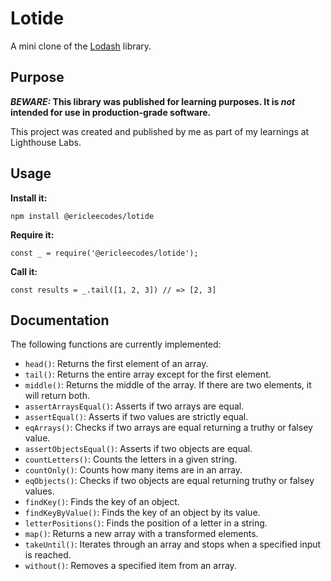 # Lotide

A mini clone of the [Lodash](https://lodash.com) library.

## Purpose

**_BEWARE:_ This library was published for learning purposes. It is _not_ intended for use in production-grade software.**

This project was created and published by me as part of my learnings at Lighthouse Labs. 

## Usage

**Install it:**

`npm install @ericleecodes/lotide`

**Require it:**

`const _ = require('@ericleecodes/lotide');`

**Call it:**

`const results = _.tail([1, 2, 3]) // => [2, 3]`

## Documentation

The following functions are currently implemented:

* `head()`: Returns the first element of an array.
* `tail()`: Returns the entire array except for the first element.
* `middle()`: Returns the middle of the array. If there are two elements, it will return both.
* `assertArraysEqual()`: Asserts if two arrays are equal.
* `assertEqual()`: Asserts if two values are strictly equal.
* `eqArrays()`: Checks if two arrays are equal returning a truthy or falsey value.
* `assertObjectsEqual()`: Asserts if two objects are equal.
* `countLetters()`: Counts the letters in a given string.
* `countOnly()`: Counts how many items are in an array.
* `eqObjects()`: Checks if two objects are equal returning truthy or falsey values.
* `findKey()`: Finds the key of an object.
* `findKeyByValue()`: Finds the key of an object by its value.
* `letterPositions()`: Finds the position of a letter in a string.
* `map()`: Returns a new array with a transformed elements.
* `takeUntil()`: Iterates through an array and stops when a specified input is reached.
* `without()`: Removes a specified item from an array.